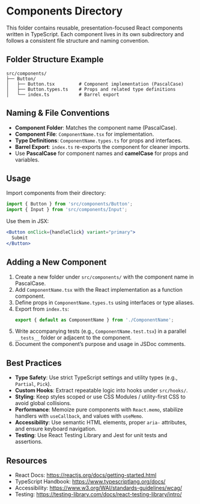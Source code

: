 # Components Directory

This folder contains reusable, presentation-focused React components written in TypeScript. Each component lives in its own subdirectory and follows a consistent file structure and naming convention.

## Folder Structure Example

```plaintext
src/components/
├── Button/
│   ├── Button.tsx         # Component implementation (PascalCase)
│   ├── Button.types.ts    # Props and related type definitions
│   └── index.ts           # Barrel export
```

## Naming & File Conventions

- **Component Folder**: Matches the component name (PascalCase).
- **Component File**: `ComponentName.tsx` for implementation.
- **Type Definitions**: `ComponentName.types.ts` for props and interfaces.
- **Barrel Export**: `index.ts` re-exports the component for cleaner imports.
- Use **PascalCase** for component names and **camelCase** for props and variables.

## Usage

Import components from their directory:

```ts
import { Button } from 'src/components/Button';
import { Input } from 'src/components/Input';
```

Use them in JSX:

```jsx
<Button onClick={handleClick} variant="primary">
  Submit
</Button>
```

## Adding a New Component

1. Create a new folder under `src/components/` with the component name in PascalCase.
2. Add `ComponentName.tsx` with the React implementation as a function component.
3. Define props in `ComponentName.types.ts` using interfaces or type aliases.
4. Export from `index.ts`:
   ```ts
   export { default as ComponentName } from './ComponentName';
   ```
5. Write accompanying tests (e.g., `ComponentName.test.tsx`) in a parallel `__tests__` folder or adjacent to the component.
6. Document the component’s purpose and usage in JSDoc comments.

## Best Practices

- **Type Safety**: Use strict TypeScript settings and utility types (e.g., `Partial`, `Pick`).
- **Custom Hooks**: Extract repeatable logic into hooks under `src/hooks/`.
- **Styling**: Keep styles scoped or use CSS Modules / utility-first CSS to avoid global collisions.
- **Performance**: Memoize pure components with `React.memo`, stabilize handlers with `useCallback`, and values with `useMemo`.
- **Accessibility**: Use semantic HTML elements, proper `aria-` attributes, and ensure keyboard navigation.
- **Testing**: Use React Testing Library and Jest for unit tests and assertions.

## Resources

- React Docs: https://reactjs.org/docs/getting-started.html
- TypeScript Handbook: https://www.typescriptlang.org/docs/
- Accessibility: https://www.w3.org/WAI/standards-guidelines/wcag/
- Testing: https://testing-library.com/docs/react-testing-library/intro/
